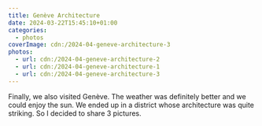 ```yaml
---
title: Genève Architecture
date: 2024-03-22T15:45:10+01:00
categories:
  - photos
coverImage: cdn:/2024-04-geneve-architecture-3
photos:
  - url: cdn:/2024-04-geneve-architecture-2
  - url: cdn:/2024-04-geneve-architecture-1
  - url: cdn:/2024-04-geneve-architecture-3
---
```


<style>
.fg-2024-03-22-geneve-architecture {
  grid-template-areas:
    "a b"
    "c c";
}

.fg-2024-03-22-geneve-architecture> *:nth-child(1) { grid-area: a; }
.fg-2024-03-22-geneve-architecture> *:nth-child(2) { grid-area: b; }
.fg-2024-03-22-geneve-architecture> *:nth-child(3) { grid-area: c; }
</style>

Finally, we also visited Genève. The weather was definitely better and we could enjoy the sun. We ended up in a district whose architecture was quite striking. So I decided to share 3 pictures.